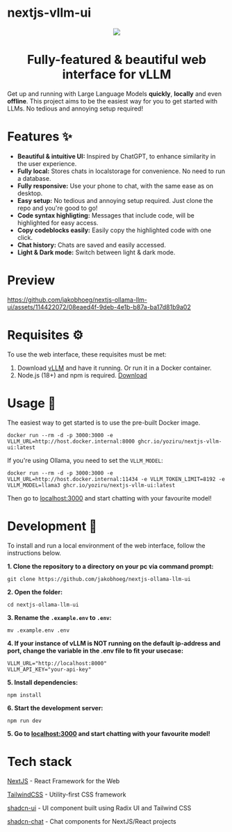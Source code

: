 # nextjs-vllm-ui

<div align="center">
  <img src="ollama-nextjs-ui.gif">
</div>

<h1 align="center">
  Fully-featured & beautiful web interface for vLLM
</h1>

Get up and running with Large Language Models **quickly**, **locally** and even **offline**.
This project aims to be the easiest way for you to get started with LLMs. No tedious and annoying setup required!

# Features ✨

- **Beautiful & intuitive UI:** Inspired by ChatGPT, to enhance similarity in the user experience.
- **Fully local:** Stores chats in localstorage for convenience. No need to run a database.
- **Fully responsive:** Use your phone to chat, with the same ease as on desktop.
- **Easy setup:** No tedious and annoying setup required. Just clone the repo and you're good to go!
- **Code syntax highligting:** Messages that include code, will be highlighted for easy access.
- **Copy codeblocks easily:** Easily copy the highlighted code with one click.
- **Chat history:** Chats are saved and easily accessed.
- **Light & Dark mode:** Switch between light & dark mode.

# Preview

https://github.com/jakobhoeg/nextjs-ollama-llm-ui/assets/114422072/08eaed4f-9deb-4e1b-b87a-ba17d81b9a02

# Requisites ⚙️

To use the web interface, these requisites must be met:

1. Download [vLLM](https://docs.vllm.ai/en/latest/) and have it running. Or run it in a Docker container. 
2. Node.js (18+) and npm is required. [Download](https://nodejs.org/en/download)

# Usage 🚀

The easiest way to get started is to use the pre-built Docker image.

```
docker run --rm -d -p 3000:3000 -e VLLM_URL=http://host.docker.internal:8000 ghcr.io/yoziru/nextjs-vllm-ui:latest
```

If you're using Ollama, you need to set the `VLLM_MODEL`:
```
docker run --rm -d -p 3000:3000 -e VLLM_URL=http://host.docker.internal:11434 -e VLLM_TOKEN_LIMIT=8192 -e VLLM_MODEL=llama3 ghcr.io/yoziru/nextjs-vllm-ui:latest
```

Then go to [localhost:3000](http://localhost:3000) and start chatting with your favourite model!

# Development 📖

To install and run a local environment of the web interface, follow the instructions below.

**1. Clone the repository to a directory on your pc via command prompt:**

```
git clone https://github.com/jakobhoeg/nextjs-ollama-llm-ui
```

**2. Open the folder:**

```
cd nextjs-ollama-llm-ui
```

**3. Rename the `.example.env` to `.env`:**

```
mv .example.env .env
```

**4. If your instance of vLLM is NOT running on the default ip-address and port, change the variable in the .env file to fit your usecase:**

```
VLLM_URL="http://localhost:8000"
VLLM_API_KEY="your-api-key"
```

**5. Install dependencies:**

```
npm install
```

**6. Start the development server:**

```
npm run dev
```

**5. Go to [localhost:3000](http://localhost:3000) and start chatting with your favourite model!**

# Tech stack

[NextJS](https://nextjs.org/) - React Framework for the Web

[TailwindCSS](https://tailwindcss.com/) - Utility-first CSS framework

[shadcn-ui](https://ui.shadcn.com/) - UI component built using Radix UI and Tailwind CSS

[shadcn-chat](https://github.com/jakobhoeg/shadcn-chat) - Chat components for NextJS/React projects
